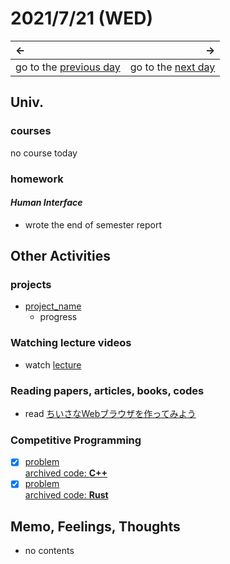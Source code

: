 # 2021/7/21 (WED)
|←|→|
|:---|---:|
go to the [previous day](./20th.md) | go to the [next day](./21th.md)

## Univ.
### courses
no course today

### homework
#### *Human Interface*
- wrote the end of semester report

## Other Activities

### projects
- [project_name](url_of_repository)
  - progress

### Watching lecture videos
- watch [lecture](url)

### Reading papers, articles, books, codes
- read [ちいさなWebブラウザを作ってみよう](https://browserbook.shift-js.info/)

### Competitive Programming
- [x] [problem](https://atcoder.jp/contests/typical90/tasks/typical90_m)  
  [archived code: **C++**](https://github.com/OtsuKotsu/competition_cpp/blob/main/archive/typical90/13.cpp)  
- [x] [problem](https://atcoder.jp/contests/typical90/tasks/typical90_n)  
  [archived code: **Rust**](https://github.com/OtsuKotsu/training_rust/blob/main/archive/typical90/14.rs)  

## Memo, Feelings, Thoughts
- no contents

